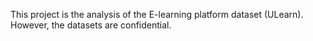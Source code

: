 This project is the analysis of the E-learning platform dataset (ULearn). However, the datasets are confidential.
